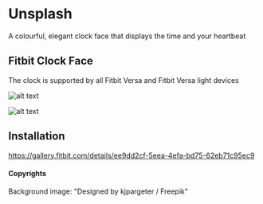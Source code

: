 # Unsplash
A colourful, elegant clock face that displays the time and your heartbeat

## Fitbit Clock Face
The clock is supported by all Fitbit Versa and Fitbit Versa light devices 

![alt text](https://user-images.githubusercontent.com/3369346/58371592-ffd81180-7f12-11e9-9777-c8aea3368379.png)

![alt text](https://user-images.githubusercontent.com/3369346/58371595-02d30200-7f13-11e9-8038-4a5c54d9413f.png)

## Installation 

https://gallery.fitbit.com/details/ee9dd2cf-5eea-4efa-bd75-62eb71c95ec9

#### Copyrights

Background image: "Designed by kjpargeter / Freepik"
